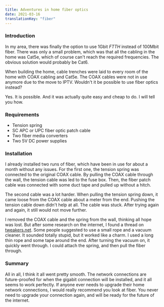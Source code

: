 ```yaml
---
title: Adventures in home fiber optics
date: 2021-03-16
translationKey: "fiber"
---
```


### Introduction

In my area, there was finally the option to use 1Gbit _FTTH_ instead of 100Mbit fiber. There was only a small problem, which was that all the cabling in the home was Cat5e, which of course can't reach the required frequencies. The obvious solution would probably be Cat6.

When building the home, cable trenches were laid to every room of the home with COAX cabling and Cat5e. The COAX cables were not in use anymore due to the move to IPTV. Wouldn't it be possible to use fiber optics instead?

Yes. It is possible. And it was actually quite easy and cheap to do. I will tell you how.

### Requirements

-   Tension spring
-   SC APC or UPC fiber optic patch cable
-   Two fiber media converters
-   Two 5V DC power supplies

### Installation

I already installed two runs of fiber, which have been in use for about a month without any issues. For the first one, the tension spring was connected to the original COAX cable. By pulling the COAX cable through the wall, the tension cable was led to the fuse box. Then, the fiber patch cable was connected with some duct tape and pulled up without a hitch.

The second cable was a lot harder. When pulling the tension spring down, it came loose from the COAX cable about a meter from the end. Pushing the tension cable down didn't help at all. The cable was stuck. After trying again and again, it still would not move further.

I removed the COAX cable and the spring from the wall, thinking all hope was lost. But after some research on the internet, I found a thread on [tweakers.net](https://gathering.tweakers.net/forum/list_messages/1664973). Some people suggested to use a small rope and a vacuum cleaner. It sounded totally stupid, but it worked like a charm. I used a long thin rope and some tape around the end. After turning the vacuum on, it quickly went through. I could attach the spring, and then pull the fiber through.

### Summary

All in all, I think it all went pretty smooth. The network connections are future-proofed for when the gigabit connection will be installed, and it all seems to work perfectly. If anyone ever needs to upgrade their home network connections, I would really recommend you look at fiber. You never need to upgrade your connection again, and will be ready for the future of the internet.
